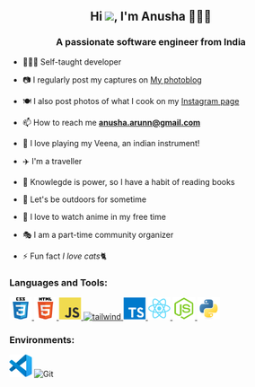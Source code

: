 <h2 align="center">Hi <img src="https://github.com/TheDudeThatCode/TheDudeThatCode/blob/master/Assets/Hi.gif" width="20px">, I'm Anusha 👩🏻‍💻</h2>
<h3 align="center">A passionate software engineer from India</h3>

- 👩🏻‍💻 Self-taught developer 

- 📷 I regularly post my captures on [My photoblog](https://anushanandi.com/)

- 🍽️ I also post photos of what I cook on my [Instagram page](https://www.instagram.com/tongue._.teaser/)

- 📫 How to reach me **anusha.arunn@gmail.com**

- 🎼 I love playing my Veena, an indian instrument!

- ✈️ I'm a traveller

- 📖 Knowlegde is power, so I have a habit of reading books

- 🏸 Let's be outdoors for sometime

- 🦋 I love to watch anime in my free time

- 🎭 I am a part-time community organizer

- ⚡ Fun fact *I love cats*🐈


<h3 align="left">Languages and Tools:</h3>
<p align="left"> <a href="https://www.w3schools.com/css/" target="_blank" rel="noreferrer"> <img src="https://raw.githubusercontent.com/devicons/devicon/master/icons/css3/css3-original-wordmark.svg" alt="css3" width="40" height="40"/> </a> <a href="https://www.w3.org/html/" target="_blank" rel="noreferrer"> <img src="https://raw.githubusercontent.com/devicons/devicon/master/icons/html5/html5-original-wordmark.svg" alt="html5" width="40" height="40"/> </a> <a href="https://developer.mozilla.org/en-US/docs/Web/JavaScript" target="_blank" rel="noreferrer"> <img src="https://raw.githubusercontent.com/devicons/devicon/master/icons/javascript/javascript-original.svg" alt="javascript" width="40" height="40"/> </a> <a href="https://tailwindcss.com/" target="_blank" rel="noreferrer"> <img src="https://www.vectorlogo.zone/logos/tailwindcss/tailwindcss-icon.svg" alt="tailwind" width="40" height="40"/> </a> <a href="https://www.typescriptlang.org/" target="_blank" rel="noreferrer"> <img src="https://raw.githubusercontent.com/devicons/devicon/master/icons/typescript/typescript-original.svg" alt="typescript" width="40" height="40"/> </a> 
<a href="https://www.reactjs.org/" target="_blank" rel="noreferrer"> <img src="https://raw.githubusercontent.com/devicons/devicon/master/icons/react/react-original.svg" alt="typescript" width="40" height="40"/> </a>
<a href="https://www.nodejs.org/" target="_blank" rel="noreferrer"> <img src="https://raw.githubusercontent.com/devicons/devicon/master/icons/nodejs/nodejs-original.svg" alt="typescript" width="40" height="40"/> </a>
<a href="https://www.python.org/" target="_blank" rel="noreferrer"> <img src="https://raw.githubusercontent.com/devicons/devicon/master/icons/python/python-original.svg" alt="typescript" width="40" height="40"/> </a></p>

<h3 align="left">Environments:</h3>
  
 <p align="left">
 <img alt="VSCode" width="40" height="40" src="https://raw.githubusercontent.com/Mempler/Mempler/master/assets//visual-studio-code.svg"/>
<img alt="Git" width="40" height="40" src="https://cdn.jsdelivr.net/gh/devicons/devicon/icons/git/git-original.svg" />
 </p>
<!---
anusha-arunn/anusha-arunn is a ✨ special ✨ repository because its `README.md` (this file) appears on your GitHub profile.
You can click the Preview link to take a look at your changes.
--->

